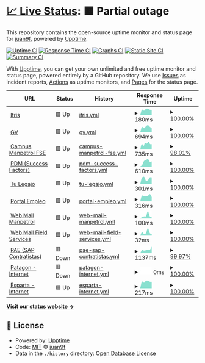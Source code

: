# [📈 Live Status](https://juan9f.github.io/mpsa-uptime): <!--live status--> **🟧 Partial outage**

This repository contains the open-source uptime monitor and status page for [juan9f](https://juan9f.github.io/mpsa-uptime), powered by [Upptime](https://github.com/upptime/upptime).

[![Uptime CI](https://github.com/juan9f/mpsa-uptime/workflows/Uptime%20CI/badge.svg)](https://github.com/juan9f/mpsa-uptime/actions?query=workflow%3A%22Uptime+CI%22)
[![Response Time CI](https://github.com/juan9f/mpsa-uptime/workflows/Response%20Time%20CI/badge.svg)](https://github.com/juan9f/mpsa-uptime/actions?query=workflow%3A%22Response+Time+CI%22)
[![Graphs CI](https://github.com/juan9f/mpsa-uptime/workflows/Graphs%20CI/badge.svg)](https://github.com/juan9f/mpsa-uptime/actions?query=workflow%3A%22Graphs+CI%22)
[![Static Site CI](https://github.com/juan9f/mpsa-uptime/workflows/Static%20Site%20CI/badge.svg)](https://github.com/juan9f/mpsa-uptime/actions?query=workflow%3A%22Static+Site+CI%22)
[![Summary CI](https://github.com/juan9f/mpsa-uptime/workflows/Summary%20CI/badge.svg)](https://github.com/juan9f/mpsa-uptime/actions?query=workflow%3A%22Summary+CI%22)

With [Upptime](https://upptime.js.org), you can get your own unlimited and free uptime monitor and status page, powered entirely by a GitHub repository. We use [Issues](https://github.com/juan9f/mpsa-uptime/issues) as incident reports, [Actions](https://github.com/juan9f/mpsa-uptime/actions) as uptime monitors, and [Pages](https://juan9f.github.io/mpsa-uptime) for the status page.

<!--start: status pages-->
<!-- This summary is generated by Upptime (https://github.com/upptime/upptime) -->
<!-- Do not edit this manually, your changes will be overwritten -->
<!-- prettier-ignore -->
| URL | Status | History | Response Time | Uptime |
| --- | ------ | ------- | ------------- | ------ |
| <img alt="" src="https://icons.duckduckgo.com/ip3/null.ico" height="13"> [Itris](190.210.205.89) | 🟩 Up | [itris.yml](https://github.com/juan9f/mpsa-uptime/commits/HEAD/history/itris.yml) | <details><summary><img alt="Response time graph" src="./graphs/itris/response-time-week.png" height="20"> 180ms</summary><br><a href="https://juan9f.github.io/mpsa-uptime/history/itris"><img alt="Response time 169" src="https://img.shields.io/endpoint?url=https%3A%2F%2Fraw.githubusercontent.com%2Fjuan9f%2Fmpsa-uptime%2FHEAD%2Fapi%2Fitris%2Fresponse-time.json"></a><br><a href="https://juan9f.github.io/mpsa-uptime/history/itris"><img alt="24-hour response time 169" src="https://img.shields.io/endpoint?url=https%3A%2F%2Fraw.githubusercontent.com%2Fjuan9f%2Fmpsa-uptime%2FHEAD%2Fapi%2Fitris%2Fresponse-time-day.json"></a><br><a href="https://juan9f.github.io/mpsa-uptime/history/itris"><img alt="7-day response time 180" src="https://img.shields.io/endpoint?url=https%3A%2F%2Fraw.githubusercontent.com%2Fjuan9f%2Fmpsa-uptime%2FHEAD%2Fapi%2Fitris%2Fresponse-time-week.json"></a><br><a href="https://juan9f.github.io/mpsa-uptime/history/itris"><img alt="30-day response time 167" src="https://img.shields.io/endpoint?url=https%3A%2F%2Fraw.githubusercontent.com%2Fjuan9f%2Fmpsa-uptime%2FHEAD%2Fapi%2Fitris%2Fresponse-time-month.json"></a><br><a href="https://juan9f.github.io/mpsa-uptime/history/itris"><img alt="1-year response time 169" src="https://img.shields.io/endpoint?url=https%3A%2F%2Fraw.githubusercontent.com%2Fjuan9f%2Fmpsa-uptime%2FHEAD%2Fapi%2Fitris%2Fresponse-time-year.json"></a></details> | <details><summary><a href="https://juan9f.github.io/mpsa-uptime/history/itris">100.00%</a></summary><a href="https://juan9f.github.io/mpsa-uptime/history/itris"><img alt="All-time uptime 99.98%" src="https://img.shields.io/endpoint?url=https%3A%2F%2Fraw.githubusercontent.com%2Fjuan9f%2Fmpsa-uptime%2FHEAD%2Fapi%2Fitris%2Fuptime.json"></a><br><a href="https://juan9f.github.io/mpsa-uptime/history/itris"><img alt="24-hour uptime 100.00%" src="https://img.shields.io/endpoint?url=https%3A%2F%2Fraw.githubusercontent.com%2Fjuan9f%2Fmpsa-uptime%2FHEAD%2Fapi%2Fitris%2Fuptime-day.json"></a><br><a href="https://juan9f.github.io/mpsa-uptime/history/itris"><img alt="7-day uptime 100.00%" src="https://img.shields.io/endpoint?url=https%3A%2F%2Fraw.githubusercontent.com%2Fjuan9f%2Fmpsa-uptime%2FHEAD%2Fapi%2Fitris%2Fuptime-week.json"></a><br><a href="https://juan9f.github.io/mpsa-uptime/history/itris"><img alt="30-day uptime 99.93%" src="https://img.shields.io/endpoint?url=https%3A%2F%2Fraw.githubusercontent.com%2Fjuan9f%2Fmpsa-uptime%2FHEAD%2Fapi%2Fitris%2Fuptime-month.json"></a><br><a href="https://juan9f.github.io/mpsa-uptime/history/itris"><img alt="1-year uptime 99.98%" src="https://img.shields.io/endpoint?url=https%3A%2F%2Fraw.githubusercontent.com%2Fjuan9f%2Fmpsa-uptime%2FHEAD%2Fapi%2Fitris%2Fuptime-year.json"></a></details>
| <img alt="" src="https://icons.duckduckgo.com/ip3/rh03.rhconsult.com.ar.ico" height="13"> [GV](http://rh03.rhconsult.com.ar/) | 🟩 Up | [gv.yml](https://github.com/juan9f/mpsa-uptime/commits/HEAD/history/gv.yml) | <details><summary><img alt="Response time graph" src="./graphs/gv/response-time-week.png" height="20"> 694ms</summary><br><a href="https://juan9f.github.io/mpsa-uptime/history/gv"><img alt="Response time 640" src="https://img.shields.io/endpoint?url=https%3A%2F%2Fraw.githubusercontent.com%2Fjuan9f%2Fmpsa-uptime%2FHEAD%2Fapi%2Fgv%2Fresponse-time.json"></a><br><a href="https://juan9f.github.io/mpsa-uptime/history/gv"><img alt="24-hour response time 526" src="https://img.shields.io/endpoint?url=https%3A%2F%2Fraw.githubusercontent.com%2Fjuan9f%2Fmpsa-uptime%2FHEAD%2Fapi%2Fgv%2Fresponse-time-day.json"></a><br><a href="https://juan9f.github.io/mpsa-uptime/history/gv"><img alt="7-day response time 694" src="https://img.shields.io/endpoint?url=https%3A%2F%2Fraw.githubusercontent.com%2Fjuan9f%2Fmpsa-uptime%2FHEAD%2Fapi%2Fgv%2Fresponse-time-week.json"></a><br><a href="https://juan9f.github.io/mpsa-uptime/history/gv"><img alt="30-day response time 633" src="https://img.shields.io/endpoint?url=https%3A%2F%2Fraw.githubusercontent.com%2Fjuan9f%2Fmpsa-uptime%2FHEAD%2Fapi%2Fgv%2Fresponse-time-month.json"></a><br><a href="https://juan9f.github.io/mpsa-uptime/history/gv"><img alt="1-year response time 640" src="https://img.shields.io/endpoint?url=https%3A%2F%2Fraw.githubusercontent.com%2Fjuan9f%2Fmpsa-uptime%2FHEAD%2Fapi%2Fgv%2Fresponse-time-year.json"></a></details> | <details><summary><a href="https://juan9f.github.io/mpsa-uptime/history/gv">100.00%</a></summary><a href="https://juan9f.github.io/mpsa-uptime/history/gv"><img alt="All-time uptime 99.99%" src="https://img.shields.io/endpoint?url=https%3A%2F%2Fraw.githubusercontent.com%2Fjuan9f%2Fmpsa-uptime%2FHEAD%2Fapi%2Fgv%2Fuptime.json"></a><br><a href="https://juan9f.github.io/mpsa-uptime/history/gv"><img alt="24-hour uptime 100.00%" src="https://img.shields.io/endpoint?url=https%3A%2F%2Fraw.githubusercontent.com%2Fjuan9f%2Fmpsa-uptime%2FHEAD%2Fapi%2Fgv%2Fuptime-day.json"></a><br><a href="https://juan9f.github.io/mpsa-uptime/history/gv"><img alt="7-day uptime 100.00%" src="https://img.shields.io/endpoint?url=https%3A%2F%2Fraw.githubusercontent.com%2Fjuan9f%2Fmpsa-uptime%2FHEAD%2Fapi%2Fgv%2Fuptime-week.json"></a><br><a href="https://juan9f.github.io/mpsa-uptime/history/gv"><img alt="30-day uptime 100.00%" src="https://img.shields.io/endpoint?url=https%3A%2F%2Fraw.githubusercontent.com%2Fjuan9f%2Fmpsa-uptime%2FHEAD%2Fapi%2Fgv%2Fuptime-month.json"></a><br><a href="https://juan9f.github.io/mpsa-uptime/history/gv"><img alt="1-year uptime 99.99%" src="https://img.shields.io/endpoint?url=https%3A%2F%2Fraw.githubusercontent.com%2Fjuan9f%2Fmpsa-uptime%2FHEAD%2Fapi%2Fgv%2Fuptime-year.json"></a></details>
| <img alt="" src="https://icons.duckduckgo.com/ip3/campus.manpetrolfse.com.ar.ico" height="13"> [Campus Manpetrol FSE](https://campus.manpetrolfse.com.ar/) | 🟩 Up | [campus-manpetrol-fse.yml](https://github.com/juan9f/mpsa-uptime/commits/HEAD/history/campus-manpetrol-fse.yml) | <details><summary><img alt="Response time graph" src="./graphs/campus-manpetrol-fse/response-time-week.png" height="20"> 735ms</summary><br><a href="https://juan9f.github.io/mpsa-uptime/history/campus-manpetrol-fse"><img alt="Response time 607" src="https://img.shields.io/endpoint?url=https%3A%2F%2Fraw.githubusercontent.com%2Fjuan9f%2Fmpsa-uptime%2FHEAD%2Fapi%2Fcampus-manpetrol-fse%2Fresponse-time.json"></a><br><a href="https://juan9f.github.io/mpsa-uptime/history/campus-manpetrol-fse"><img alt="24-hour response time 683" src="https://img.shields.io/endpoint?url=https%3A%2F%2Fraw.githubusercontent.com%2Fjuan9f%2Fmpsa-uptime%2FHEAD%2Fapi%2Fcampus-manpetrol-fse%2Fresponse-time-day.json"></a><br><a href="https://juan9f.github.io/mpsa-uptime/history/campus-manpetrol-fse"><img alt="7-day response time 735" src="https://img.shields.io/endpoint?url=https%3A%2F%2Fraw.githubusercontent.com%2Fjuan9f%2Fmpsa-uptime%2FHEAD%2Fapi%2Fcampus-manpetrol-fse%2Fresponse-time-week.json"></a><br><a href="https://juan9f.github.io/mpsa-uptime/history/campus-manpetrol-fse"><img alt="30-day response time 574" src="https://img.shields.io/endpoint?url=https%3A%2F%2Fraw.githubusercontent.com%2Fjuan9f%2Fmpsa-uptime%2FHEAD%2Fapi%2Fcampus-manpetrol-fse%2Fresponse-time-month.json"></a><br><a href="https://juan9f.github.io/mpsa-uptime/history/campus-manpetrol-fse"><img alt="1-year response time 607" src="https://img.shields.io/endpoint?url=https%3A%2F%2Fraw.githubusercontent.com%2Fjuan9f%2Fmpsa-uptime%2FHEAD%2Fapi%2Fcampus-manpetrol-fse%2Fresponse-time-year.json"></a></details> | <details><summary><a href="https://juan9f.github.io/mpsa-uptime/history/campus-manpetrol-fse">98.01%</a></summary><a href="https://juan9f.github.io/mpsa-uptime/history/campus-manpetrol-fse"><img alt="All-time uptime 99.80%" src="https://img.shields.io/endpoint?url=https%3A%2F%2Fraw.githubusercontent.com%2Fjuan9f%2Fmpsa-uptime%2FHEAD%2Fapi%2Fcampus-manpetrol-fse%2Fuptime.json"></a><br><a href="https://juan9f.github.io/mpsa-uptime/history/campus-manpetrol-fse"><img alt="24-hour uptime 100.00%" src="https://img.shields.io/endpoint?url=https%3A%2F%2Fraw.githubusercontent.com%2Fjuan9f%2Fmpsa-uptime%2FHEAD%2Fapi%2Fcampus-manpetrol-fse%2Fuptime-day.json"></a><br><a href="https://juan9f.github.io/mpsa-uptime/history/campus-manpetrol-fse"><img alt="7-day uptime 98.01%" src="https://img.shields.io/endpoint?url=https%3A%2F%2Fraw.githubusercontent.com%2Fjuan9f%2Fmpsa-uptime%2FHEAD%2Fapi%2Fcampus-manpetrol-fse%2Fuptime-week.json"></a><br><a href="https://juan9f.github.io/mpsa-uptime/history/campus-manpetrol-fse"><img alt="30-day uptime 99.48%" src="https://img.shields.io/endpoint?url=https%3A%2F%2Fraw.githubusercontent.com%2Fjuan9f%2Fmpsa-uptime%2FHEAD%2Fapi%2Fcampus-manpetrol-fse%2Fuptime-month.json"></a><br><a href="https://juan9f.github.io/mpsa-uptime/history/campus-manpetrol-fse"><img alt="1-year uptime 99.80%" src="https://img.shields.io/endpoint?url=https%3A%2F%2Fraw.githubusercontent.com%2Fjuan9f%2Fmpsa-uptime%2FHEAD%2Fapi%2Fcampus-manpetrol-fse%2Fuptime-year.json"></a></details>
| <img alt="" src="https://icons.duckduckgo.com/ip3/performancemanager5.successfactors.eu.ico" height="13"> [PDM (Success Factors)](https://performancemanager5.successfactors.eu/login#/login) | 🟩 Up | [pdm-success-factors.yml](https://github.com/juan9f/mpsa-uptime/commits/HEAD/history/pdm-success-factors.yml) | <details><summary><img alt="Response time graph" src="./graphs/pdm-success-factors/response-time-week.png" height="20"> 610ms</summary><br><a href="https://juan9f.github.io/mpsa-uptime/history/pdm-success-factors"><img alt="Response time 1212" src="https://img.shields.io/endpoint?url=https%3A%2F%2Fraw.githubusercontent.com%2Fjuan9f%2Fmpsa-uptime%2FHEAD%2Fapi%2Fpdm-success-factors%2Fresponse-time.json"></a><br><a href="https://juan9f.github.io/mpsa-uptime/history/pdm-success-factors"><img alt="24-hour response time 595" src="https://img.shields.io/endpoint?url=https%3A%2F%2Fraw.githubusercontent.com%2Fjuan9f%2Fmpsa-uptime%2FHEAD%2Fapi%2Fpdm-success-factors%2Fresponse-time-day.json"></a><br><a href="https://juan9f.github.io/mpsa-uptime/history/pdm-success-factors"><img alt="7-day response time 610" src="https://img.shields.io/endpoint?url=https%3A%2F%2Fraw.githubusercontent.com%2Fjuan9f%2Fmpsa-uptime%2FHEAD%2Fapi%2Fpdm-success-factors%2Fresponse-time-week.json"></a><br><a href="https://juan9f.github.io/mpsa-uptime/history/pdm-success-factors"><img alt="30-day response time 671" src="https://img.shields.io/endpoint?url=https%3A%2F%2Fraw.githubusercontent.com%2Fjuan9f%2Fmpsa-uptime%2FHEAD%2Fapi%2Fpdm-success-factors%2Fresponse-time-month.json"></a><br><a href="https://juan9f.github.io/mpsa-uptime/history/pdm-success-factors"><img alt="1-year response time 1212" src="https://img.shields.io/endpoint?url=https%3A%2F%2Fraw.githubusercontent.com%2Fjuan9f%2Fmpsa-uptime%2FHEAD%2Fapi%2Fpdm-success-factors%2Fresponse-time-year.json"></a></details> | <details><summary><a href="https://juan9f.github.io/mpsa-uptime/history/pdm-success-factors">100.00%</a></summary><a href="https://juan9f.github.io/mpsa-uptime/history/pdm-success-factors"><img alt="All-time uptime 99.96%" src="https://img.shields.io/endpoint?url=https%3A%2F%2Fraw.githubusercontent.com%2Fjuan9f%2Fmpsa-uptime%2FHEAD%2Fapi%2Fpdm-success-factors%2Fuptime.json"></a><br><a href="https://juan9f.github.io/mpsa-uptime/history/pdm-success-factors"><img alt="24-hour uptime 100.00%" src="https://img.shields.io/endpoint?url=https%3A%2F%2Fraw.githubusercontent.com%2Fjuan9f%2Fmpsa-uptime%2FHEAD%2Fapi%2Fpdm-success-factors%2Fuptime-day.json"></a><br><a href="https://juan9f.github.io/mpsa-uptime/history/pdm-success-factors"><img alt="7-day uptime 100.00%" src="https://img.shields.io/endpoint?url=https%3A%2F%2Fraw.githubusercontent.com%2Fjuan9f%2Fmpsa-uptime%2FHEAD%2Fapi%2Fpdm-success-factors%2Fuptime-week.json"></a><br><a href="https://juan9f.github.io/mpsa-uptime/history/pdm-success-factors"><img alt="30-day uptime 100.00%" src="https://img.shields.io/endpoint?url=https%3A%2F%2Fraw.githubusercontent.com%2Fjuan9f%2Fmpsa-uptime%2FHEAD%2Fapi%2Fpdm-success-factors%2Fuptime-month.json"></a><br><a href="https://juan9f.github.io/mpsa-uptime/history/pdm-success-factors"><img alt="1-year uptime 99.96%" src="https://img.shields.io/endpoint?url=https%3A%2F%2Fraw.githubusercontent.com%2Fjuan9f%2Fmpsa-uptime%2FHEAD%2Fapi%2Fpdm-success-factors%2Fuptime-year.json"></a></details>
| <img alt="" src="https://icons.duckduckgo.com/ip3/app.tulegajo.com.ico" height="13"> [Tu Legajo](https://app.tulegajo.com/login.htm) | 🟩 Up | [tu-legajo.yml](https://github.com/juan9f/mpsa-uptime/commits/HEAD/history/tu-legajo.yml) | <details><summary><img alt="Response time graph" src="./graphs/tu-legajo/response-time-week.png" height="20"> 301ms</summary><br><a href="https://juan9f.github.io/mpsa-uptime/history/tu-legajo"><img alt="Response time 318" src="https://img.shields.io/endpoint?url=https%3A%2F%2Fraw.githubusercontent.com%2Fjuan9f%2Fmpsa-uptime%2FHEAD%2Fapi%2Ftu-legajo%2Fresponse-time.json"></a><br><a href="https://juan9f.github.io/mpsa-uptime/history/tu-legajo"><img alt="24-hour response time 354" src="https://img.shields.io/endpoint?url=https%3A%2F%2Fraw.githubusercontent.com%2Fjuan9f%2Fmpsa-uptime%2FHEAD%2Fapi%2Ftu-legajo%2Fresponse-time-day.json"></a><br><a href="https://juan9f.github.io/mpsa-uptime/history/tu-legajo"><img alt="7-day response time 301" src="https://img.shields.io/endpoint?url=https%3A%2F%2Fraw.githubusercontent.com%2Fjuan9f%2Fmpsa-uptime%2FHEAD%2Fapi%2Ftu-legajo%2Fresponse-time-week.json"></a><br><a href="https://juan9f.github.io/mpsa-uptime/history/tu-legajo"><img alt="30-day response time 341" src="https://img.shields.io/endpoint?url=https%3A%2F%2Fraw.githubusercontent.com%2Fjuan9f%2Fmpsa-uptime%2FHEAD%2Fapi%2Ftu-legajo%2Fresponse-time-month.json"></a><br><a href="https://juan9f.github.io/mpsa-uptime/history/tu-legajo"><img alt="1-year response time 318" src="https://img.shields.io/endpoint?url=https%3A%2F%2Fraw.githubusercontent.com%2Fjuan9f%2Fmpsa-uptime%2FHEAD%2Fapi%2Ftu-legajo%2Fresponse-time-year.json"></a></details> | <details><summary><a href="https://juan9f.github.io/mpsa-uptime/history/tu-legajo">100.00%</a></summary><a href="https://juan9f.github.io/mpsa-uptime/history/tu-legajo"><img alt="All-time uptime 98.93%" src="https://img.shields.io/endpoint?url=https%3A%2F%2Fraw.githubusercontent.com%2Fjuan9f%2Fmpsa-uptime%2FHEAD%2Fapi%2Ftu-legajo%2Fuptime.json"></a><br><a href="https://juan9f.github.io/mpsa-uptime/history/tu-legajo"><img alt="24-hour uptime 100.00%" src="https://img.shields.io/endpoint?url=https%3A%2F%2Fraw.githubusercontent.com%2Fjuan9f%2Fmpsa-uptime%2FHEAD%2Fapi%2Ftu-legajo%2Fuptime-day.json"></a><br><a href="https://juan9f.github.io/mpsa-uptime/history/tu-legajo"><img alt="7-day uptime 100.00%" src="https://img.shields.io/endpoint?url=https%3A%2F%2Fraw.githubusercontent.com%2Fjuan9f%2Fmpsa-uptime%2FHEAD%2Fapi%2Ftu-legajo%2Fuptime-week.json"></a><br><a href="https://juan9f.github.io/mpsa-uptime/history/tu-legajo"><img alt="30-day uptime 100.00%" src="https://img.shields.io/endpoint?url=https%3A%2F%2Fraw.githubusercontent.com%2Fjuan9f%2Fmpsa-uptime%2FHEAD%2Fapi%2Ftu-legajo%2Fuptime-month.json"></a><br><a href="https://juan9f.github.io/mpsa-uptime/history/tu-legajo"><img alt="1-year uptime 98.93%" src="https://img.shields.io/endpoint?url=https%3A%2F%2Fraw.githubusercontent.com%2Fjuan9f%2Fmpsa-uptime%2FHEAD%2Fapi%2Ftu-legajo%2Fuptime-year.json"></a></details>
| <img alt="" src="https://icons.duckduckgo.com/ip3/manpetrol.hiringroom.com.ico" height="13"> [Portal Empleo](https://manpetrol.hiringroom.com/jobs/) | 🟩 Up | [portal-empleo.yml](https://github.com/juan9f/mpsa-uptime/commits/HEAD/history/portal-empleo.yml) | <details><summary><img alt="Response time graph" src="./graphs/portal-empleo/response-time-week.png" height="20"> 316ms</summary><br><a href="https://juan9f.github.io/mpsa-uptime/history/portal-empleo"><img alt="Response time 390" src="https://img.shields.io/endpoint?url=https%3A%2F%2Fraw.githubusercontent.com%2Fjuan9f%2Fmpsa-uptime%2FHEAD%2Fapi%2Fportal-empleo%2Fresponse-time.json"></a><br><a href="https://juan9f.github.io/mpsa-uptime/history/portal-empleo"><img alt="24-hour response time 246" src="https://img.shields.io/endpoint?url=https%3A%2F%2Fraw.githubusercontent.com%2Fjuan9f%2Fmpsa-uptime%2FHEAD%2Fapi%2Fportal-empleo%2Fresponse-time-day.json"></a><br><a href="https://juan9f.github.io/mpsa-uptime/history/portal-empleo"><img alt="7-day response time 316" src="https://img.shields.io/endpoint?url=https%3A%2F%2Fraw.githubusercontent.com%2Fjuan9f%2Fmpsa-uptime%2FHEAD%2Fapi%2Fportal-empleo%2Fresponse-time-week.json"></a><br><a href="https://juan9f.github.io/mpsa-uptime/history/portal-empleo"><img alt="30-day response time 292" src="https://img.shields.io/endpoint?url=https%3A%2F%2Fraw.githubusercontent.com%2Fjuan9f%2Fmpsa-uptime%2FHEAD%2Fapi%2Fportal-empleo%2Fresponse-time-month.json"></a><br><a href="https://juan9f.github.io/mpsa-uptime/history/portal-empleo"><img alt="1-year response time 390" src="https://img.shields.io/endpoint?url=https%3A%2F%2Fraw.githubusercontent.com%2Fjuan9f%2Fmpsa-uptime%2FHEAD%2Fapi%2Fportal-empleo%2Fresponse-time-year.json"></a></details> | <details><summary><a href="https://juan9f.github.io/mpsa-uptime/history/portal-empleo">100.00%</a></summary><a href="https://juan9f.github.io/mpsa-uptime/history/portal-empleo"><img alt="All-time uptime 99.79%" src="https://img.shields.io/endpoint?url=https%3A%2F%2Fraw.githubusercontent.com%2Fjuan9f%2Fmpsa-uptime%2FHEAD%2Fapi%2Fportal-empleo%2Fuptime.json"></a><br><a href="https://juan9f.github.io/mpsa-uptime/history/portal-empleo"><img alt="24-hour uptime 100.00%" src="https://img.shields.io/endpoint?url=https%3A%2F%2Fraw.githubusercontent.com%2Fjuan9f%2Fmpsa-uptime%2FHEAD%2Fapi%2Fportal-empleo%2Fuptime-day.json"></a><br><a href="https://juan9f.github.io/mpsa-uptime/history/portal-empleo"><img alt="7-day uptime 100.00%" src="https://img.shields.io/endpoint?url=https%3A%2F%2Fraw.githubusercontent.com%2Fjuan9f%2Fmpsa-uptime%2FHEAD%2Fapi%2Fportal-empleo%2Fuptime-week.json"></a><br><a href="https://juan9f.github.io/mpsa-uptime/history/portal-empleo"><img alt="30-day uptime 100.00%" src="https://img.shields.io/endpoint?url=https%3A%2F%2Fraw.githubusercontent.com%2Fjuan9f%2Fmpsa-uptime%2FHEAD%2Fapi%2Fportal-empleo%2Fuptime-month.json"></a><br><a href="https://juan9f.github.io/mpsa-uptime/history/portal-empleo"><img alt="1-year uptime 99.79%" src="https://img.shields.io/endpoint?url=https%3A%2F%2Fraw.githubusercontent.com%2Fjuan9f%2Fmpsa-uptime%2FHEAD%2Fapi%2Fportal-empleo%2Fuptime-year.json"></a></details>
| <img alt="" src="https://icons.duckduckgo.com/ip3/www.office.com.ico" height="13"> [Web Mail Manpetrol](https://www.office.com/) | 🟩 Up | [web-mail-manpetrol.yml](https://github.com/juan9f/mpsa-uptime/commits/HEAD/history/web-mail-manpetrol.yml) | <details><summary><img alt="Response time graph" src="./graphs/web-mail-manpetrol/response-time-week.png" height="20"> 100ms</summary><br><a href="https://juan9f.github.io/mpsa-uptime/history/web-mail-manpetrol"><img alt="Response time 99" src="https://img.shields.io/endpoint?url=https%3A%2F%2Fraw.githubusercontent.com%2Fjuan9f%2Fmpsa-uptime%2FHEAD%2Fapi%2Fweb-mail-manpetrol%2Fresponse-time.json"></a><br><a href="https://juan9f.github.io/mpsa-uptime/history/web-mail-manpetrol"><img alt="24-hour response time 44" src="https://img.shields.io/endpoint?url=https%3A%2F%2Fraw.githubusercontent.com%2Fjuan9f%2Fmpsa-uptime%2FHEAD%2Fapi%2Fweb-mail-manpetrol%2Fresponse-time-day.json"></a><br><a href="https://juan9f.github.io/mpsa-uptime/history/web-mail-manpetrol"><img alt="7-day response time 100" src="https://img.shields.io/endpoint?url=https%3A%2F%2Fraw.githubusercontent.com%2Fjuan9f%2Fmpsa-uptime%2FHEAD%2Fapi%2Fweb-mail-manpetrol%2Fresponse-time-week.json"></a><br><a href="https://juan9f.github.io/mpsa-uptime/history/web-mail-manpetrol"><img alt="30-day response time 99" src="https://img.shields.io/endpoint?url=https%3A%2F%2Fraw.githubusercontent.com%2Fjuan9f%2Fmpsa-uptime%2FHEAD%2Fapi%2Fweb-mail-manpetrol%2Fresponse-time-month.json"></a><br><a href="https://juan9f.github.io/mpsa-uptime/history/web-mail-manpetrol"><img alt="1-year response time 99" src="https://img.shields.io/endpoint?url=https%3A%2F%2Fraw.githubusercontent.com%2Fjuan9f%2Fmpsa-uptime%2FHEAD%2Fapi%2Fweb-mail-manpetrol%2Fresponse-time-year.json"></a></details> | <details><summary><a href="https://juan9f.github.io/mpsa-uptime/history/web-mail-manpetrol">100.00%</a></summary><a href="https://juan9f.github.io/mpsa-uptime/history/web-mail-manpetrol"><img alt="All-time uptime 100.00%" src="https://img.shields.io/endpoint?url=https%3A%2F%2Fraw.githubusercontent.com%2Fjuan9f%2Fmpsa-uptime%2FHEAD%2Fapi%2Fweb-mail-manpetrol%2Fuptime.json"></a><br><a href="https://juan9f.github.io/mpsa-uptime/history/web-mail-manpetrol"><img alt="24-hour uptime 100.00%" src="https://img.shields.io/endpoint?url=https%3A%2F%2Fraw.githubusercontent.com%2Fjuan9f%2Fmpsa-uptime%2FHEAD%2Fapi%2Fweb-mail-manpetrol%2Fuptime-day.json"></a><br><a href="https://juan9f.github.io/mpsa-uptime/history/web-mail-manpetrol"><img alt="7-day uptime 100.00%" src="https://img.shields.io/endpoint?url=https%3A%2F%2Fraw.githubusercontent.com%2Fjuan9f%2Fmpsa-uptime%2FHEAD%2Fapi%2Fweb-mail-manpetrol%2Fuptime-week.json"></a><br><a href="https://juan9f.github.io/mpsa-uptime/history/web-mail-manpetrol"><img alt="30-day uptime 100.00%" src="https://img.shields.io/endpoint?url=https%3A%2F%2Fraw.githubusercontent.com%2Fjuan9f%2Fmpsa-uptime%2FHEAD%2Fapi%2Fweb-mail-manpetrol%2Fuptime-month.json"></a><br><a href="https://juan9f.github.io/mpsa-uptime/history/web-mail-manpetrol"><img alt="1-year uptime 100.00%" src="https://img.shields.io/endpoint?url=https%3A%2F%2Fraw.githubusercontent.com%2Fjuan9f%2Fmpsa-uptime%2FHEAD%2Fapi%2Fweb-mail-manpetrol%2Fuptime-year.json"></a></details>
| <img alt="" src="https://icons.duckduckgo.com/ip3/www.office.com.ico" height="13"> [Web Mail Field Services](https://www.office.com/) | 🟩 Up | [web-mail-field-services.yml](https://github.com/juan9f/mpsa-uptime/commits/HEAD/history/web-mail-field-services.yml) | <details><summary><img alt="Response time graph" src="./graphs/web-mail-field-services/response-time-week.png" height="20"> 32ms</summary><br><a href="https://juan9f.github.io/mpsa-uptime/history/web-mail-field-services"><img alt="Response time 33" src="https://img.shields.io/endpoint?url=https%3A%2F%2Fraw.githubusercontent.com%2Fjuan9f%2Fmpsa-uptime%2FHEAD%2Fapi%2Fweb-mail-field-services%2Fresponse-time.json"></a><br><a href="https://juan9f.github.io/mpsa-uptime/history/web-mail-field-services"><img alt="24-hour response time 15" src="https://img.shields.io/endpoint?url=https%3A%2F%2Fraw.githubusercontent.com%2Fjuan9f%2Fmpsa-uptime%2FHEAD%2Fapi%2Fweb-mail-field-services%2Fresponse-time-day.json"></a><br><a href="https://juan9f.github.io/mpsa-uptime/history/web-mail-field-services"><img alt="7-day response time 32" src="https://img.shields.io/endpoint?url=https%3A%2F%2Fraw.githubusercontent.com%2Fjuan9f%2Fmpsa-uptime%2FHEAD%2Fapi%2Fweb-mail-field-services%2Fresponse-time-week.json"></a><br><a href="https://juan9f.github.io/mpsa-uptime/history/web-mail-field-services"><img alt="30-day response time 39" src="https://img.shields.io/endpoint?url=https%3A%2F%2Fraw.githubusercontent.com%2Fjuan9f%2Fmpsa-uptime%2FHEAD%2Fapi%2Fweb-mail-field-services%2Fresponse-time-month.json"></a><br><a href="https://juan9f.github.io/mpsa-uptime/history/web-mail-field-services"><img alt="1-year response time 33" src="https://img.shields.io/endpoint?url=https%3A%2F%2Fraw.githubusercontent.com%2Fjuan9f%2Fmpsa-uptime%2FHEAD%2Fapi%2Fweb-mail-field-services%2Fresponse-time-year.json"></a></details> | <details><summary><a href="https://juan9f.github.io/mpsa-uptime/history/web-mail-field-services">100.00%</a></summary><a href="https://juan9f.github.io/mpsa-uptime/history/web-mail-field-services"><img alt="All-time uptime 100.00%" src="https://img.shields.io/endpoint?url=https%3A%2F%2Fraw.githubusercontent.com%2Fjuan9f%2Fmpsa-uptime%2FHEAD%2Fapi%2Fweb-mail-field-services%2Fuptime.json"></a><br><a href="https://juan9f.github.io/mpsa-uptime/history/web-mail-field-services"><img alt="24-hour uptime 100.00%" src="https://img.shields.io/endpoint?url=https%3A%2F%2Fraw.githubusercontent.com%2Fjuan9f%2Fmpsa-uptime%2FHEAD%2Fapi%2Fweb-mail-field-services%2Fuptime-day.json"></a><br><a href="https://juan9f.github.io/mpsa-uptime/history/web-mail-field-services"><img alt="7-day uptime 100.00%" src="https://img.shields.io/endpoint?url=https%3A%2F%2Fraw.githubusercontent.com%2Fjuan9f%2Fmpsa-uptime%2FHEAD%2Fapi%2Fweb-mail-field-services%2Fuptime-week.json"></a><br><a href="https://juan9f.github.io/mpsa-uptime/history/web-mail-field-services"><img alt="30-day uptime 100.00%" src="https://img.shields.io/endpoint?url=https%3A%2F%2Fraw.githubusercontent.com%2Fjuan9f%2Fmpsa-uptime%2FHEAD%2Fapi%2Fweb-mail-field-services%2Fuptime-month.json"></a><br><a href="https://juan9f.github.io/mpsa-uptime/history/web-mail-field-services"><img alt="1-year uptime 100.00%" src="https://img.shields.io/endpoint?url=https%3A%2F%2Fraw.githubusercontent.com%2Fjuan9f%2Fmpsa-uptime%2FHEAD%2Fapi%2Fweb-mail-field-services%2Fuptime-year.json"></a></details>
| <img alt="" src="https://icons.duckduckgo.com/ip3/agp.pan-energy.com.ico" height="13"> [PAE (SAP Contratistas)](https://agp.pan-energy.com/irj/portal) | 🟥 Down | [pae-sap-contratistas.yml](https://github.com/juan9f/mpsa-uptime/commits/HEAD/history/pae-sap-contratistas.yml) | <details><summary><img alt="Response time graph" src="./graphs/pae-sap-contratistas/response-time-week.png" height="20"> 1137ms</summary><br><a href="https://juan9f.github.io/mpsa-uptime/history/pae-sap-contratistas"><img alt="Response time 1027" src="https://img.shields.io/endpoint?url=https%3A%2F%2Fraw.githubusercontent.com%2Fjuan9f%2Fmpsa-uptime%2FHEAD%2Fapi%2Fpae-sap-contratistas%2Fresponse-time.json"></a><br><a href="https://juan9f.github.io/mpsa-uptime/history/pae-sap-contratistas"><img alt="24-hour response time 1547" src="https://img.shields.io/endpoint?url=https%3A%2F%2Fraw.githubusercontent.com%2Fjuan9f%2Fmpsa-uptime%2FHEAD%2Fapi%2Fpae-sap-contratistas%2Fresponse-time-day.json"></a><br><a href="https://juan9f.github.io/mpsa-uptime/history/pae-sap-contratistas"><img alt="7-day response time 1137" src="https://img.shields.io/endpoint?url=https%3A%2F%2Fraw.githubusercontent.com%2Fjuan9f%2Fmpsa-uptime%2FHEAD%2Fapi%2Fpae-sap-contratistas%2Fresponse-time-week.json"></a><br><a href="https://juan9f.github.io/mpsa-uptime/history/pae-sap-contratistas"><img alt="30-day response time 991" src="https://img.shields.io/endpoint?url=https%3A%2F%2Fraw.githubusercontent.com%2Fjuan9f%2Fmpsa-uptime%2FHEAD%2Fapi%2Fpae-sap-contratistas%2Fresponse-time-month.json"></a><br><a href="https://juan9f.github.io/mpsa-uptime/history/pae-sap-contratistas"><img alt="1-year response time 1027" src="https://img.shields.io/endpoint?url=https%3A%2F%2Fraw.githubusercontent.com%2Fjuan9f%2Fmpsa-uptime%2FHEAD%2Fapi%2Fpae-sap-contratistas%2Fresponse-time-year.json"></a></details> | <details><summary><a href="https://juan9f.github.io/mpsa-uptime/history/pae-sap-contratistas">99.97%</a></summary><a href="https://juan9f.github.io/mpsa-uptime/history/pae-sap-contratistas"><img alt="All-time uptime 99.56%" src="https://img.shields.io/endpoint?url=https%3A%2F%2Fraw.githubusercontent.com%2Fjuan9f%2Fmpsa-uptime%2FHEAD%2Fapi%2Fpae-sap-contratistas%2Fuptime.json"></a><br><a href="https://juan9f.github.io/mpsa-uptime/history/pae-sap-contratistas"><img alt="24-hour uptime 99.76%" src="https://img.shields.io/endpoint?url=https%3A%2F%2Fraw.githubusercontent.com%2Fjuan9f%2Fmpsa-uptime%2FHEAD%2Fapi%2Fpae-sap-contratistas%2Fuptime-day.json"></a><br><a href="https://juan9f.github.io/mpsa-uptime/history/pae-sap-contratistas"><img alt="7-day uptime 99.97%" src="https://img.shields.io/endpoint?url=https%3A%2F%2Fraw.githubusercontent.com%2Fjuan9f%2Fmpsa-uptime%2FHEAD%2Fapi%2Fpae-sap-contratistas%2Fuptime-week.json"></a><br><a href="https://juan9f.github.io/mpsa-uptime/history/pae-sap-contratistas"><img alt="30-day uptime 99.90%" src="https://img.shields.io/endpoint?url=https%3A%2F%2Fraw.githubusercontent.com%2Fjuan9f%2Fmpsa-uptime%2FHEAD%2Fapi%2Fpae-sap-contratistas%2Fuptime-month.json"></a><br><a href="https://juan9f.github.io/mpsa-uptime/history/pae-sap-contratistas"><img alt="1-year uptime 99.56%" src="https://img.shields.io/endpoint?url=https%3A%2F%2Fraw.githubusercontent.com%2Fjuan9f%2Fmpsa-uptime%2FHEAD%2Fapi%2Fpae-sap-contratistas%2Fuptime-year.json"></a></details>
| <img alt="" src="https://icons.duckduckgo.com/ip3/null.ico" height="13"> [Patagon - Internet](200.70.31.131) | 🟥 Down | [patagon-internet.yml](https://github.com/juan9f/mpsa-uptime/commits/HEAD/history/patagon-internet.yml) | <details><summary><img alt="Response time graph" src="./graphs/patagon-internet/response-time-week.png" height="20"> 0ms</summary><br><a href="https://juan9f.github.io/mpsa-uptime/history/patagon-internet"><img alt="Response time 208" src="https://img.shields.io/endpoint?url=https%3A%2F%2Fraw.githubusercontent.com%2Fjuan9f%2Fmpsa-uptime%2FHEAD%2Fapi%2Fpatagon-internet%2Fresponse-time.json"></a><br><a href="https://juan9f.github.io/mpsa-uptime/history/patagon-internet"><img alt="24-hour response time 0" src="https://img.shields.io/endpoint?url=https%3A%2F%2Fraw.githubusercontent.com%2Fjuan9f%2Fmpsa-uptime%2FHEAD%2Fapi%2Fpatagon-internet%2Fresponse-time-day.json"></a><br><a href="https://juan9f.github.io/mpsa-uptime/history/patagon-internet"><img alt="7-day response time 0" src="https://img.shields.io/endpoint?url=https%3A%2F%2Fraw.githubusercontent.com%2Fjuan9f%2Fmpsa-uptime%2FHEAD%2Fapi%2Fpatagon-internet%2Fresponse-time-week.json"></a><br><a href="https://juan9f.github.io/mpsa-uptime/history/patagon-internet"><img alt="30-day response time 0" src="https://img.shields.io/endpoint?url=https%3A%2F%2Fraw.githubusercontent.com%2Fjuan9f%2Fmpsa-uptime%2FHEAD%2Fapi%2Fpatagon-internet%2Fresponse-time-month.json"></a><br><a href="https://juan9f.github.io/mpsa-uptime/history/patagon-internet"><img alt="1-year response time 208" src="https://img.shields.io/endpoint?url=https%3A%2F%2Fraw.githubusercontent.com%2Fjuan9f%2Fmpsa-uptime%2FHEAD%2Fapi%2Fpatagon-internet%2Fresponse-time-year.json"></a></details> | <details><summary><a href="https://juan9f.github.io/mpsa-uptime/history/patagon-internet">100.00%</a></summary><a href="https://juan9f.github.io/mpsa-uptime/history/patagon-internet"><img alt="All-time uptime 94.73%" src="https://img.shields.io/endpoint?url=https%3A%2F%2Fraw.githubusercontent.com%2Fjuan9f%2Fmpsa-uptime%2FHEAD%2Fapi%2Fpatagon-internet%2Fuptime.json"></a><br><a href="https://juan9f.github.io/mpsa-uptime/history/patagon-internet"><img alt="24-hour uptime 100.00%" src="https://img.shields.io/endpoint?url=https%3A%2F%2Fraw.githubusercontent.com%2Fjuan9f%2Fmpsa-uptime%2FHEAD%2Fapi%2Fpatagon-internet%2Fuptime-day.json"></a><br><a href="https://juan9f.github.io/mpsa-uptime/history/patagon-internet"><img alt="7-day uptime 100.00%" src="https://img.shields.io/endpoint?url=https%3A%2F%2Fraw.githubusercontent.com%2Fjuan9f%2Fmpsa-uptime%2FHEAD%2Fapi%2Fpatagon-internet%2Fuptime-week.json"></a><br><a href="https://juan9f.github.io/mpsa-uptime/history/patagon-internet"><img alt="30-day uptime 100.00%" src="https://img.shields.io/endpoint?url=https%3A%2F%2Fraw.githubusercontent.com%2Fjuan9f%2Fmpsa-uptime%2FHEAD%2Fapi%2Fpatagon-internet%2Fuptime-month.json"></a><br><a href="https://juan9f.github.io/mpsa-uptime/history/patagon-internet"><img alt="1-year uptime 94.73%" src="https://img.shields.io/endpoint?url=https%3A%2F%2Fraw.githubusercontent.com%2Fjuan9f%2Fmpsa-uptime%2FHEAD%2Fapi%2Fpatagon-internet%2Fuptime-year.json"></a></details>
| <img alt="" src="https://icons.duckduckgo.com/ip3/null.ico" height="13"> [Esparta - Internet](200.24.255.240) | 🟩 Up | [esparta-internet.yml](https://github.com/juan9f/mpsa-uptime/commits/HEAD/history/esparta-internet.yml) | <details><summary><img alt="Response time graph" src="./graphs/esparta-internet/response-time-week.png" height="20"> 217ms</summary><br><a href="https://juan9f.github.io/mpsa-uptime/history/esparta-internet"><img alt="Response time 204" src="https://img.shields.io/endpoint?url=https%3A%2F%2Fraw.githubusercontent.com%2Fjuan9f%2Fmpsa-uptime%2FHEAD%2Fapi%2Fesparta-internet%2Fresponse-time.json"></a><br><a href="https://juan9f.github.io/mpsa-uptime/history/esparta-internet"><img alt="24-hour response time 207" src="https://img.shields.io/endpoint?url=https%3A%2F%2Fraw.githubusercontent.com%2Fjuan9f%2Fmpsa-uptime%2FHEAD%2Fapi%2Fesparta-internet%2Fresponse-time-day.json"></a><br><a href="https://juan9f.github.io/mpsa-uptime/history/esparta-internet"><img alt="7-day response time 217" src="https://img.shields.io/endpoint?url=https%3A%2F%2Fraw.githubusercontent.com%2Fjuan9f%2Fmpsa-uptime%2FHEAD%2Fapi%2Fesparta-internet%2Fresponse-time-week.json"></a><br><a href="https://juan9f.github.io/mpsa-uptime/history/esparta-internet"><img alt="30-day response time 222" src="https://img.shields.io/endpoint?url=https%3A%2F%2Fraw.githubusercontent.com%2Fjuan9f%2Fmpsa-uptime%2FHEAD%2Fapi%2Fesparta-internet%2Fresponse-time-month.json"></a><br><a href="https://juan9f.github.io/mpsa-uptime/history/esparta-internet"><img alt="1-year response time 204" src="https://img.shields.io/endpoint?url=https%3A%2F%2Fraw.githubusercontent.com%2Fjuan9f%2Fmpsa-uptime%2FHEAD%2Fapi%2Fesparta-internet%2Fresponse-time-year.json"></a></details> | <details><summary><a href="https://juan9f.github.io/mpsa-uptime/history/esparta-internet">100.00%</a></summary><a href="https://juan9f.github.io/mpsa-uptime/history/esparta-internet"><img alt="All-time uptime 99.58%" src="https://img.shields.io/endpoint?url=https%3A%2F%2Fraw.githubusercontent.com%2Fjuan9f%2Fmpsa-uptime%2FHEAD%2Fapi%2Fesparta-internet%2Fuptime.json"></a><br><a href="https://juan9f.github.io/mpsa-uptime/history/esparta-internet"><img alt="24-hour uptime 100.00%" src="https://img.shields.io/endpoint?url=https%3A%2F%2Fraw.githubusercontent.com%2Fjuan9f%2Fmpsa-uptime%2FHEAD%2Fapi%2Fesparta-internet%2Fuptime-day.json"></a><br><a href="https://juan9f.github.io/mpsa-uptime/history/esparta-internet"><img alt="7-day uptime 100.00%" src="https://img.shields.io/endpoint?url=https%3A%2F%2Fraw.githubusercontent.com%2Fjuan9f%2Fmpsa-uptime%2FHEAD%2Fapi%2Fesparta-internet%2Fuptime-week.json"></a><br><a href="https://juan9f.github.io/mpsa-uptime/history/esparta-internet"><img alt="30-day uptime 100.00%" src="https://img.shields.io/endpoint?url=https%3A%2F%2Fraw.githubusercontent.com%2Fjuan9f%2Fmpsa-uptime%2FHEAD%2Fapi%2Fesparta-internet%2Fuptime-month.json"></a><br><a href="https://juan9f.github.io/mpsa-uptime/history/esparta-internet"><img alt="1-year uptime 99.58%" src="https://img.shields.io/endpoint?url=https%3A%2F%2Fraw.githubusercontent.com%2Fjuan9f%2Fmpsa-uptime%2FHEAD%2Fapi%2Fesparta-internet%2Fuptime-year.json"></a></details>

<!--end: status pages-->

[**Visit our status website →**](https://juan9f.github.io/mpsa-uptime)

## 📄 License

- Powered by: [Upptime](https://github.com/upptime/upptime)
- Code: [MIT](./LICENSE) © [juan9f](https://juan9f.github.io/mpsa-uptime)
- Data in the `./history` directory: [Open Database License](https://opendatacommons.org/licenses/odbl/1-0/)
